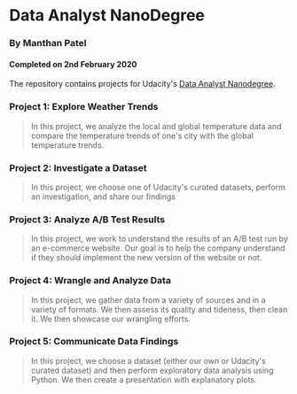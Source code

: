 # Data Analyst NanoDegree

### By Manthan Patel

#### Completed on 2nd February 2020

The repository contains projects for Udacity's [Data Analyst Nanodegree](https://www.udacity.com/course/data-analyst-nanodegree--nd002).

### Project 1: Explore Weather Trends
>In this project, we analyze the local and global temperature data and compare the temperature trends of one's city with the global temperature trends.

### Project 2: Investigate a Dataset
>In this project, we choose one of Udacity's curated datasets, perform an investigation, and share our findings

### Project 3: Analyze A/B Test Results
>In this project, we work to understand the results of an A/B test run by an e-commerce website. Our goal is to help the company understand if they should implement the new version of the website or not.

### Project 4: Wrangle and Analyze Data
>In this project, we gather data from a variety of sources and in a variety of formats. We then assess its quality and tideness, then clean it. We then showcase our wrangling efforts.

### Project 5: Communicate Data Findings
>In this project, we choose a dataset (either our own or Udacity's curated dataset) and then perform exploratory data analysis using Python. We then create a presentation with explanatory plots.
